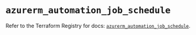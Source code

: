 # `azurerm_automation_job_schedule`

Refer to the Terraform Registry for docs: [`azurerm_automation_job_schedule`](https://registry.terraform.io/providers/hashicorp/azurerm/3.101.0/docs/resources/automation_job_schedule).
